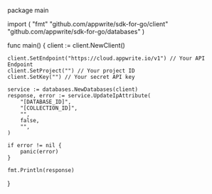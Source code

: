 package main

import (
    "fmt"
    "github.com/appwrite/sdk-for-go/client"
    "github.com/appwrite/sdk-for-go/databases"
)

func main() {
    client := client.NewClient()

    client.SetEndpoint("https://cloud.appwrite.io/v1") // Your API Endpoint
    client.SetProject("") // Your project ID
    client.SetKey("") // Your secret API key

    service := databases.NewDatabases(client)
    response, error := service.UpdateIpAttribute(
        "[DATABASE_ID]",
        "[COLLECTION_ID]",
        "",
        false,
        "",
    )

    if error != nil {
        panic(error)
    }

    fmt.Println(response)
}

